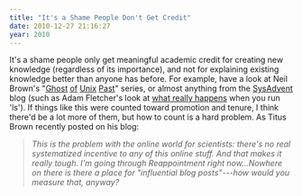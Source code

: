 ```yaml
---
title: "It's a Shame People Don't Get Credit"
date: 2010-12-27 21:16:27
year: 2010
---
```

It's a shame people only get meaningful academic credit for creating new knowledge (regardless of its importance), and not for explaining existing knowledge better than anyone has before. For example, have a look at Neil Brown's "<a href="http://lwn.net/Articles/411845/">Ghost</a> <a href="http://lwn.net/Articles/412131/">of</a> <a href="http://lwn.net/Articles/414618/">Unix</a> <a href="http://lwn.net/Articles/416494/">Past</a>" series, or almost anything from the <a href="http://sysadvent.blogspot.com/">SysAdvent</a> blog (such as Adam Fletcher's look at <a href="http://sysadvent.blogspot.com/2010/12/day-15-down-ls-rabbit-hole.html">what really happens</a> when you run 'ls'). If things like this were counted toward promotion and tenure, I think there'd be a lot more of them, but how to count is a hard problem. As Titus Brown recently posted on his blog:
<blockquote><em>This is the problem with the online world for scientists: there's no real systematized incentive to any of this online stuff.  And that makes it really tough.  I'm going through Reappointment right now...Nowhere on there is there a place for "influential blog posts"---how would you measure that, anyway?</em></blockquote>

